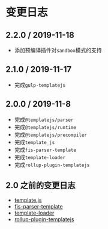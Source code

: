 # 变更日志

## 2.2.0 / 2019-11-18

- 添加预编译插件对`sandbox`模式的支持

## 2.1.0 / 2019-11-17

- 完成`gulp-templatejs`

## 2.0.0 / 2019-11-8

- 完成`@templatejs/parser`
- 完成`@templatejs/runtime`
- 完成`@templatejs/precompiler`
- 完成`template_js`
- 完成`fis-parser-template`
- 完成`template-loader`
- 完成`rollup-plugin-templatejs`

## 2.0 之前的变更日志

- [template.js](https://github.com/yanhaijing/template.js/blob/master/packages/template/TODO.md)
- [fis-parser-template](https://github.com/yanhaijing/template.js/blob/master/packages/fis-parser-template/TODO.md)
- [template-loader](https://github.com/yanhaijing/template.js/blob/master/packages/template-loader/TODO.md)
- [rollup-plugin-templatejs](https://github.com/yanhaijing/template.js/blob/master/packages/rollup-plugin-templatejs/TODO.md)